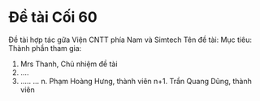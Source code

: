 # Đề tài Cối 60
Đề tài hợp tác gữa Viện CNTT phía Nam và Simtech
Tên đề tài:
Mục tiêu: 
Thành phần tham gia:
1. Mrs Thanh, Chủ nhiệm đề tài
2. ....
3. .....
...
n. Phạm Hoàng Hưng, thành viên
n+1. Trần Quang Dũng, thành viên
